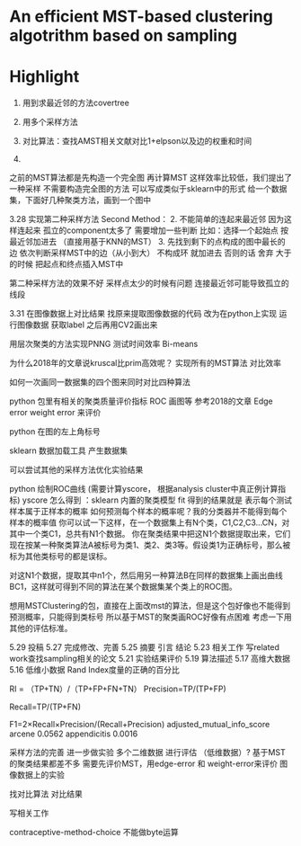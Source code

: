 # An efficient MST-based clustering algotrithm based on sampling

# Highlight
1. 用到求最近邻的方法covertree 
2. 用多个采样方法

1. 对比算法：查找AMST相关文献对比1+elpson以及边的权重和时间
3. 

之前的MST算法都是先构造一个完全图 再计算MST 这样效率比较低，我们提出了一种采样 不需要构造完全图的方法
可以写成类似于sklearn中的形式 给一个数据集，下面好几种聚类方法，画到一个图中 

3.28 实现第二种采样方法
Second Method：
2.  不能简单的连起来最近邻  因为这样连起来 孤立的component太多了
需要增加一些判断 比如：选择一个起始点 按最近邻加进去 （直接用基于KNN的MST）
3. 先找到剩下的点构成的图中最长的边
依次判断采样MST中的边（从小到大） 不构成环 就加进去 否则的话 舍弃
大于的时候 把起点和终点插入MST中

第二种采样方法的效果不好 
采样点太少的时候有问题 连接最近邻可能导致孤立的线段

3.31 在图像数据上对比结果
找原来提取图像数据的代码 改为在python上实现
运行图像数据 获取label 之后再用CV2画出来

用层次聚类的方法实现PNNG  测试时间效率  Bi-means

为什么2018年的文章说kruscal比prim高效呢？
实现所有的MST算法 对比效率

如何一次画同一数据集的四个图来同时对比四种算法

python 包里有相关的聚类质量评价指标 
ROC 画图等 
参考2018的文章 Edge error weight error 来评价

python 在图的左上角标号

sklearn 数据加载工具 产生数据集

可以尝试其他的采样方法优化实验结果

python 绘制ROC曲线 (需要计算yscore， 根据analysis cluster中真正例计算指标)
yscore 怎么得到 ：sklearn 内置的聚类模型 fit 得到的结果就是
表示每个测试样本属于正样本的概率 如何预测每个样本的概率呢？我的分类器并不能得到每个样本的概率值
你可以试一下这样，在一个数据集上有N个类，C1,C2,C3...CN，对其中一个类C1，总共有N1个数据。
你在聚类结果中把这N1个数据提取出来，它们现在按某一种聚类算法A被标号为类1、类2、类3等。假设类1为正确标号，那么被标为其他类标号的都是误标。

对这N1个数据，提取其中n1个，然后用另一种算法B在同样的数据集上画出曲线BC1，这样就可得到不同的算法在某个数据集某个类上的ROC图。

想用MSTClustering的包，直接在上面改mst的算法，但是这个包好像也不能得到预测概率，只能得到类标号
所以基于MST的聚类画ROC好像有点困难
考虑一下用其他的评估标准。

5.29 投稿
5.27 完成修改、完善
5.25 摘要 引言  结论
5.23 相关工作 写related work查找sampling相关的论文
5.21 实验结果评价
5.19 算法描述
5.17  高维大数据
5.16  低维小数据
Rand Index度量的正确的百分比

RI = （TP+TN）/（TP+FP+FN+TN）
Precision=TP/(TP+FP)

Recall=TP/(TP+FN)

F1=2×Recall×Precision/(Recall+Precision)
adjusted_mutual_info_score  
arcene 0.0562
appendicitis 0.0016

采样方法的完善 
进一步做实验 多个二维数据
进行评估 （低维数据）? 基于MST的聚类结果都差不多 需要先评价MST，用edge-error 和 weight-error来评价
图像数据上的实验

找对比算法 对比结果

写相关工作

contraceptive-method-choice 不能做byte运算